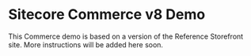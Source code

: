 # Sitecore Commerce v8 Demo

This Commerce demo is based on a version of the Reference Storefront site. More instructions will be added here soon.
